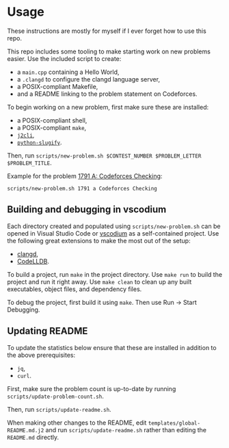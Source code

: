 # Usage

These instructions are mostly for myself if I ever forget how to use this repo.

This repo includes some tooling to make starting work on new problems easier. Use the included script to create:
* a `main.cpp` containing a Hello World,
* a `.clangd` to configure the clangd language server,
* a POSIX-compliant Makefile,
* and a README linking to the problem statement on Codeforces.

To begin working on a new problem, first make sure these are installed:
* a POSIX-compliant shell,
* a POSIX-compliant `make`,
* [`j2cli`](https://pypi.org/project/j2cli/),
* [`python-slugify`](https://pypi.org/project/python-slugify/).

Then, run `scripts/new-problem.sh $CONTEST_NUMBER $PROBLEM_LETTER $PROBLEM_TITLE`.

Example for the problem [1791 A: Codeforces Checking](https://codeforces.com/problemset/problem/1791/A?locale=en):

`scripts/new-problem.sh 1791 a Codeforces Checking`

## Building and debugging in vscodium

Each directory created and populated using `scripts/new-problem.sh` can be opened in Visual Studio Code or [vscodium](https://vscodium.com/) as a self-contained project. Use the following great extensions to make the most out of the setup:

* [clangd](https://marketplace.visualstudio.com/items?itemName=llvm-vs-code-extensions.vscode-clangd),
* [CodeLLDB](https://marketplace.visualstudio.com/items?itemName=vadimcn.vscode-lldb).

To build a project, run `make` in the project directory. Use `make run` to build the project and run it right away. Use `make clean` to clean up any built executables, object files, and dependency files.

To debug the project, first build it using `make`. Then use Run -> Start Debugging.

## Updating README

To update the statistics below ensure that these are installed in addition to the above prerequisites:

* `jq`,
* `curl`.

First, make sure the problem count is up-to-date by running `scripts/update-problem-count.sh`.

Then, run `scripts/update-readme.sh`.

When making other changes to the README, edit `templates/global-README.md.j2` and run `scripts/update-readme.sh` rather than editing the `README.md` directly.